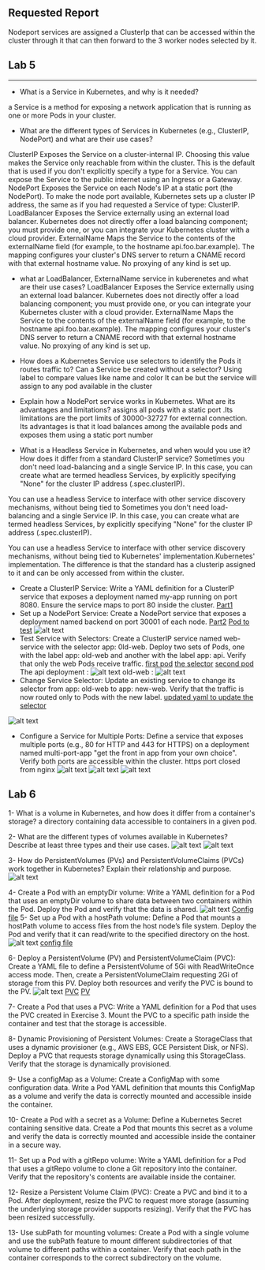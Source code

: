## Requested Report 
Nodeport services are assigned a ClusterIp that can be accessed within the cluster through it that can then forward to the 3 worker nodes selected by it.

## Lab 5
----------------------
- What is a Service in Kubernetes, and why is it needed?

a Service is a method for exposing a network application that is running as one or more Pods in your cluster.


- What are the different types of Services in Kubernetes (e.g., ClusterIP, NodePort) and what are their use cases?

ClusterIP
    Exposes the Service on a cluster-internal IP. Choosing this value makes the Service only reachable from within the cluster. This is the default that is used if you don't explicitly specify a type for a Service. You can expose the Service to the public internet using an Ingress or a Gateway.
NodePort
    Exposes the Service on each Node's IP at a static port (the NodePort). To make the node port available, Kubernetes sets up a cluster IP address, the same as if you had requested a Service of type: ClusterIP.
LoadBalancer
    Exposes the Service externally using an external load balancer. Kubernetes does not directly offer a load balancing component; you must provide one, or you can integrate your Kubernetes cluster with a cloud provider.
ExternalName
    Maps the Service to the contents of the externalName field (for example, to the hostname api.foo.bar.example). The mapping configures your cluster's DNS server to return a CNAME record with that external hostname value. No proxying of any kind is set up.

- what ar LoadBalancer, ExternalName service in kuberenetes and what are their use cases?
LoadBalancer
    Exposes the Service externally using an external load balancer. Kubernetes does not directly offer a load balancing component; you must provide one, or you can integrate your Kubernetes cluster with a cloud provider.
ExternalName
    Maps the Service to the contents of the externalName field (for example, to the hostname api.foo.bar.example). The mapping configures your cluster's DNS server to return a CNAME record with that external hostname value. No proxying of any kind is set up.

- How does a Kubernetes Service use selectors to identify the Pods it routes traffic to? Can a Service be created without a selector?
Using label to compare values like name and color
It can be but the service will assign to any pod available in the cluster
- Explain how a NodePort service works in Kubernetes. What are its advantages and limitations?
assigns all pods with a static port .Its limitations are the port limits of 30000-32727 for external connection.
Its advantages is that it load balances among the available pods and exposes them using a static port number 


- What is a Headless Service in Kubernetes, and when would you use it? How does it differ from a standard ClusterIP service?
Sometimes you don't need load-balancing and a single Service IP. In this case, you can create what are termed headless Services, by explicitly specifying "None" for the cluster IP address (.spec.clusterIP).

You can use a headless Service to interface with other service discovery mechanisms, without being tied to Sometimes you don't need load-balancing and a single Service IP. In this case, you can create what are termed headless Services, by explicitly specifying "None" for the cluster IP address (.spec.clusterIP).

You can use a headless Service to interface with other service discovery mechanisms, without being tied to Kubernetes' implementation.Kubernetes' implementation.
The difference is that the standard has a clusterip assigned to it and can be only accessed from within the cluster.


- Create a ClusterIP Service:
	Write a YAML definition for a ClusterIP service that exposes a deployment named my-app running on port 8080. Ensure the service maps to port 80 inside the cluster.
	[Part1](lab5/p1.yaml)
- Set up a NodePort Service:
	Create a NodePort service that exposes a deployment named backend on port 30001 of each node. 
[Part2](lab5/p2.yaml)
[Pod to test](lab5/p2.1.yaml)
![alt text](image.png)
- Test Service with Selectors:
	Create a ClusterIP service named web-service with the selector app: 0ld-web. Deploy two sets of Pods, one with the label app: old-web and another with the label app: api. Verify that only the web Pods receive traffic.
    [first pod](lab5/p3.1.yaml) [the selector](lab5/p3.yaml) [second pod](lab5/3.2.yaml)
The api deployment : 
![alt text](image-1.png)
old-web : 
![alt text](image-2.png)
- Change Service Selector:
	Update an existing service to change its selector from app: old-web to app: new-web. Verify that the traffic is now routed only to Pods with the new label.
[updated yaml to update the selector](lab5/p3.4.yaml)

![alt text](image-3.png)
- Configure a Service for Multiple Ports:
	Define a service that exposes multiple ports (e.g., 80 for HTTP and 443 for HTTPS) on a deployment named multi-port-app "get the front in app from your own choice". Verify both ports are accessible within the cluster.
https port closed from nginx
![alt text](image-4.png)
![alt text](image-5.png)
![alt text](image-6.png)
## Lab 6
1- What is a volume in Kubernetes, and how does it differ from a container's storage?
 a directory containing data accessible to containers in a given pod.

2- What are the different types of volumes available in Kubernetes? Describe at least three types and their use cases.
![alt text](image-7.png)
![alt text](image-8.png)

3- How do PersistentVolumes (PVs) and PersistentVolumeClaims (PVCs) work together in Kubernetes? Explain their relationship and purpose.
![alt text](image-9.png)

4- Create a Pod with an emptyDir volume:
	Write a YAML definition for a Pod that uses an emptyDir volume to share data between two containers within the Pod. Deploy the Pod and verify that the data is shared.
![alt text](image-10.png)
[Config file](<lab 6/p1.yaml>)
5- Set up a Pod with a hostPath volume:
	Define a Pod that mounts a hostPath volume to access files from the host node’s file system. Deploy the Pod and verify that it can read/write to the specified directory on the host.
![alt text](image-12.png)
[config file](<lab 6/p2.yaml>)

6- Deploy a PersistentVolume (PV) and PersistentVolumeClaim (PVC):
	Create a YAML file to define a PersistentVolume of 5Gi with ReadWriteOnce access mode. Then, create a PersistentVolumeClaim requesting 2Gi of storage from this PV. Deploy both resources and verify the PVC is bound to the PV.
![alt text](image-13.png)
[PVC](<lab 6/p3.1.yaml>)
[PV](<lab 6/p3.2.yaml>)


7- Create a Pod that uses a PVC:
	Write a YAML definition for a Pod that uses the PVC created in Exercise 3. Mount the PVC to a specific path inside the container and test that the storage is accessible.

8- Dynamic Provisioning of Persistent Volumes:
	Create a StorageClass that uses a dynamic provisioner (e.g., AWS EBS, GCE Persistent Disk, or NFS). Deploy a PVC that requests storage dynamically using this StorageClass. Verify that the storage is dynamically provisioned.

9- Use a configMap as a Volume:
	Create a ConfigMap with some configuration data. Write a Pod YAML definition that mounts this ConfigMap as a volume and verify the data is correctly mounted and accessible inside the container.

10- Create a Pod with a secret as a Volume:
	Define a Kubernetes Secret containing sensitive data. Create a Pod that mounts this secret as a volume and verify the data is correctly mounted and accessible inside the container in a secure way.

11- Set up a Pod with a gitRepo volume:
	Write a YAML definition for a Pod that uses a gitRepo volume to clone a Git repository into the container. Verify that the repository's contents are available inside the container.

12- Resize a Persistent Volume Claim (PVC):
	Create a PVC and bind it to a Pod. After deployment, resize the PVC to request more storage (assuming the underlying storage provider supports resizing). Verify that the PVC has been resized successfully.

13- Use subPath for mounting volumes:
	Create a Pod with a single volume and use the subPath feature to mount different subdirectories of that volume to different paths within a container. Verify that each path in the container corresponds to the correct subdirectory on the volume.




